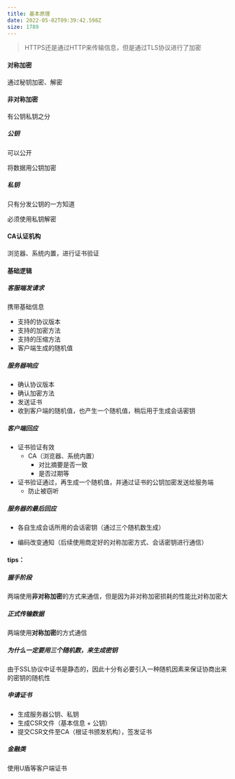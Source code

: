 ```yaml
---
title: 基本原理
date: 2022-05-02T09:39:42.598Z
size: 1789
---
```

> HTTPS还是通过HTTP来传输信息，但是通过TLS协议进行了加密

#### 对称加密

通过秘钥加密、解密

#### 非对称加密

有公钥私钥之分

##### 公钥

可以公开

将数据用公钥加密

##### 私钥

只有分发公钥的一方知道

必须使用私钥解密

#### CA认证机构

浏览器、系统内置，进行证书验证

#### 基础逻辑

##### 客服端发请求

携带基础信息

- 支持的协议版本
- 支持的加密方法
- 支持的压缩方法
- 客户端生成的随机值

##### 服务器响应

- 确认协议版本
- 确认加密方法
- 发送证书
- 收到客户端的随机值，也产生一个随机值，稍后用于生成会话密钥

##### 客户端回应

- 证书验证有效
  - CA（浏览器、系统内置）
    - 对比摘要是否一致
    - 是否过期等
- 证书验证通过，再生成一个随机值，并通过证书的公钥加密发送给服务端
  - 防止被窃听

##### 服务器的最后回应

- 各自生成会话所用的会话密钥（通过三个随机数生成）

- 编码改变通知（后续使用商定好的对称加密方式、会话密钥进行通信）

  

#### tips：

##### 握手阶段

两端使用**非对称加密**的方式来通信，但是因为非对称加密损耗的性能比对称加密大

##### 正式传输数据

两端使用**对称加密**的方式通信

##### 为什么一定要用三个随机数，来生成密钥

由于SSL协议中证书是静态的，因此十分有必要引入一种随机因素来保证协商出来的密钥的随机性

##### 申请证书

- 生成服务器公钥、私钥
- 生成CSR文件（基本信息 + 公钥）
- 提交CSR文件至CA（根证书颁发机构），签发证书

##### 金融类

使用U盾等客户端证书
